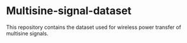 # Multisine-signal-dataset
This repository contains the dataset used for wireless power transfer of multisine signals.
